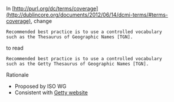 In [http://purl.org/dc/terms/coverage](http://dublincore.org/documents/2012/06/14/dcmi-terms/#terms-coverage), change

    Recommended best practice is to use a controlled vocabulary 
    such as the Thesaurus of Geographic Names [TGN]. 

to read

    Recommended best practice is to use a controlled vocabulary 
    such as the Getty Thesaurus of Geographic Names [TGN]. 

Rationale

* Proposed by ISO WG
* Consistent with [Getty website](http://www.getty.edu/research/tools/vocabulary/tgn/index.html)
